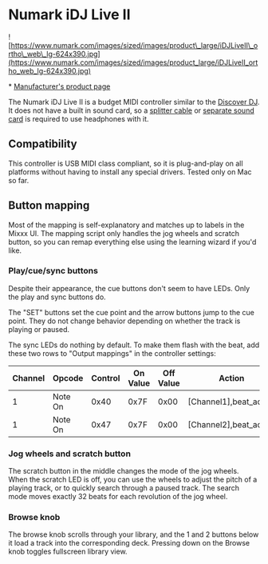 # Numark iDJ Live II

![https://www.numark.com/images/sized/images/product\_large/iDJLiveII\_ortho\_web\_lg-624x390.jpg](https://www.numark.com/images/sized/images/product_large/iDJLiveII_ortho_web_lg-624x390.jpg)

\* [Manufacturer's product
page](https://www.numark.com/product/idj-live-ii)

The Numark iDJ Live II is a budget MIDI controller similar to the
[Discover DJ](ion_discover_dj). It does not have a built in sound card,
so a [splitter cable](hardware_compatibility#splitter_cables) or
[separate sound card](hardware_compatibility#usb_sound_cards) is
required to use headphones with it.

## Compatibility

This controller is USB MIDI class compliant, so it is plug-and-play on
all platforms without having to install any special drivers. Tested only
on Mac so far.

## Button mapping

Most of the mapping is self-explanatory and matches up to labels in the
Mixxx UI. The mapping script only handles the jog wheels and scratch
button, so you can remap everything else using the learning wizard if
you'd like.

### Play/cue/sync buttons

Despite their appearance, the cue buttons don't seem to have LEDs. Only
the play and sync buttons do.

The "SET" buttons set the cue point and the arrow buttons jump to the
cue point. They do not change behavior depending on whether the track is
playing or paused.

The sync LEDs do nothing by default. To make them flash with the beat,
add these two rows to "Output mappings" in the controller settings:

| Channel | Opcode  | Control | On Value | Off Value | Action                    | Min | Max |
| ------- | ------- | ------- | -------- | --------- | ------------------------- | --- | --- |
| 1       | Note On | 0x40    | 0x7F     | 0x00      | \[Channel1\],beat\_active | 0.5 | 1   |
| 1       | Note On | 0x47    | 0x7F     | 0x00      | \[Channel2\],beat\_active | 0.5 | 1   |

### Jog wheels and scratch button

The scratch button in the middle changes the mode of the jog wheels.
When the scratch LED is off, you can use the wheels to adjust the pitch
of a playing track, or to quickly search through a paused track. The
search mode moves exactly 32 beats for each revolution of the jog wheel.

### Browse knob

The browse knob scrolls through your library, and the 1 and 2 buttons
below it load a track into the corresponding deck. Pressing down on the
Browse knob toggles fullscreen library view.
